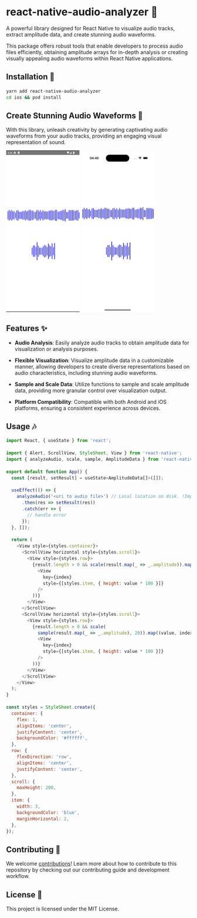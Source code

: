 # react-native-audio-analyzer 🎵

A powerful library designed for React Native to visualize audio tracks, extract amplitude data, and create stunning audio waveforms.

This package offers robust tools that enable developers to process audio files efficiently, obtaining amplitude arrays for in-depth analysis or creating visually appealing audio waveforms within React Native applications.

## Installation 🚀

```sh
yarn add react-native-audio-analyzer
cd ios && pod install
```

## Create Stunning Audio Waveforms 🌊

With this library, unleash creativity by generating captivating audio waveforms from your audio tracks, providing an engaging visual representation of sound.

<p float="left">
  <img src="images/android.png" width="200"  alt="android"/>
  <img src="images/ios.png" width="200" alt="ios"/>
</p>

## Features ✨

- __Audio Analysis__: Easily analyze audio tracks to obtain amplitude data for visualization or analysis purposes.

- __Flexible Visualization__: Visualize amplitude data in a customizable manner, allowing developers to create diverse representations based on audio characteristics, including stunning audio waveforms.

- __Sample and Scale Data__: Utilize functions to sample and scale amplitude data, providing more granular control over visualization output.

- __Platform Compatibility__: Compatible with both Android and iOS platforms, ensuring a consistent experience across devices.


## Usage 🎶

```js
import React, { useState } from 'react';

import { Alert, ScrollView, StyleSheet, View } from 'react-native';
import { analyzeAudio, scale, sample, AmplitudeData } from 'react-native-audio-analyzer';

export default function App() {
  const [result, setResult] = useState<AmplitudeData[]>([]);

  useEffect(() => {
    analyzeAudio('<uri to audio file>') // Local location on disk. !Important!: You must take care of downloading the file and give the application reading permissions
      .then(res => setResult(res))
      .catch(err => {
        // handle error
      });
  }, []);

  return (
    <View style={styles.container}>
      <ScrollView horizontal style={styles.scroll}>
        <View style={styles.row}>
          {result.length > 0 && scale(result.map(_ => _.amplitude)).map((value, index) => (
            <View
              key={index}
              style={[styles.item, { height: value * 100 }]}
            />
          ))}
        </View>
      </ScrollView>
      <ScrollView horizontal style={styles.scroll}>
        <View style={styles.row}>
          {result.length > 0 && scale(
            sample(result.map(_ => _.amplitude), 20)).map((value, index) => (
            <View
              key={index}
              style={[styles.item, { height: value * 100 }]}
            />
          ))}
        </View>
      </ScrollView>
    </View>
  );
}

const styles = StyleSheet.create({
  container: {
    flex: 1,
    alignItems: 'center',
    justifyContent: 'center',
    backgroundColor: '#ffffff',
  },
  row: {
    flexDirection: 'row',
    alignItems: 'center',
    justifyContent: 'center',
  },
  scroll: {
    maxHeight: 200,
  },
  item: {
    width: 3,
    backgroundColor: 'blue',
    marginHorizontal: 2,
  },
});

```

## Contributing 🤝
We welcome [contributions](CONTRIBUTING.md)! Learn more about how to contribute to this repository by checking out our contributing guide and development workflow.

## License 📝
This project is licensed under the MIT License.

